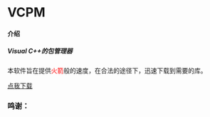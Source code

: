 # VCPM

#### 介绍
##### Visual C++的包管理器

本软件旨在提供<font color='red'>火箭</font>般的速度，在合法的途径下，迅速下载到需要的库。

[点我下载](https://www.lanzous.com/ia5gsji)

### 鸣谢：
